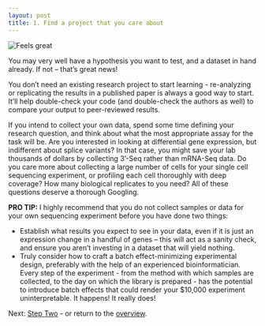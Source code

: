 ```yaml
---
layout: post
title: 1. Find a project that you care about
---
```


![Feels great](https://gfycat.com/personalgrizzledhoki-harry-potter-magic-wand)

You may very well have a hypothesis you want to test, and a dataset in hand already. If not – that’s great news! 

You don’t need an existing research project to start learning - re-analyzing or replicating the results in a published paper is always a good way to start. It’ll help double-check your code (and double-check the authors as well) to compare your output to peer-reviewed results.

If you intend to collect your own data, spend some time defining your research question, and think about what the most appropriate assay for the task will be. Are you interested in looking at differential gene expression, but indifferent about splice variants? In that case, you might save your lab thousands of dollars by collecting 3’-Seq rather than mRNA-Seq data. Do you care more about collecting a large number of cells for your single cell sequencing experiment, or profiling each cell thoroughly with deep coverage? How many biological replicates to you need? All of these questions deserve a thorough Googling.

<p class="message">
  <b>PRO TIP:</b> I highly recommend that you do not collect samples or data for your own sequencing experiment before you have done two things:

* Establish what results you expect to see in your data, even if it is just an expression change in a handful of genes – this will act as a sanity check, and ensure you aren’t investing in a dataset that will yield nothing.
* Truly consider how to craft a batch effect-minimizing experimental design, preferably with the help of an experienced bioinformatician. Every step of the experiment - from the method with which samples are collected, to the day on which the library is prepared - has the potential to introduce batch effects that could render your $10,000 experiment uninterpretable. It happens! It really does!
</p>


Next: [Step Two](https://kmuench.github.io/2020/03/18/step-2/) - or return to the [overview](https://kmuench.github.io/2020/03/18/ten-steps-to-bioinf/).
